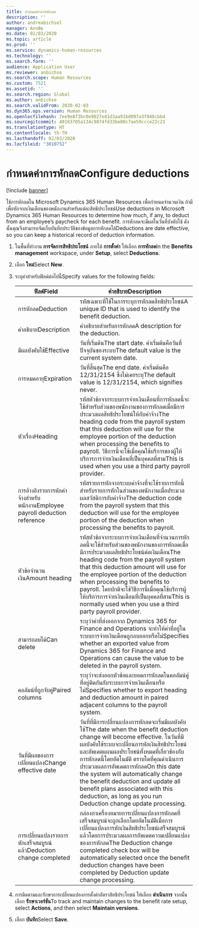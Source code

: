```yaml
---
title: กำหนดค่าการหักลด
description: ''
author: andreabichsel
manager: AnnBe
ms.date: 02/03/2020
ms.topic: article
ms.prod: ''
ms.service: dynamics-human-resources
ms.technology: ''
ms.search.form: ''
audience: Application User
ms.reviewer: anbichse
ms.search.scope: Human Resources
ms.custom: 7521
ms.assetid: ''
ms.search.region: Global
ms.author: anbichse
ms.search.validFrom: 2020-02-03
ms.dyn365.ops.version: Human Resources
ms.openlocfilehash: 7ee9e8f3bc0e9027e41d3aa91bd097a3f046cbb4
ms.sourcegitcommit: 40163705a134c9874fd33be80c7ae59ccce22c21
ms.translationtype: HT
ms.contentlocale: th-TH
ms.lasthandoff: 02/03/2020
ms.locfileid: "3010752"
---
```

# <a name="configure-deductions"></a><span data-ttu-id="3a2af-102">กำหนดค่าการหักลด</span><span class="sxs-lookup"><span data-stu-id="3a2af-102">Configure deductions</span></span>

[!include [banner](includes/preview-feature.md)]

<span data-ttu-id="3a2af-103">ใช้การหักลดใน Microsoft Dynamics 365 Human Resources เพื่อกำหนดจำนวนเงิน ถ้ามี เพื่อหักจากเงินเดือนของพนักงานสำหรับแต่ละสิทธิประโยชน์</span><span class="sxs-lookup"><span data-stu-id="3a2af-103">Use deductions in Microsoft Dynamics 365 Human Resources to determine how much, if any, to deduct from an employee’s paycheck for each benefit.</span></span> <span data-ttu-id="3a2af-104">การหักลดจะมีผลในวันที่บังคับใช้ ดังนั้นคุณจึงสามารถจัดเก็บบันทึกประวัติของข้อมูลการหักลดได้</span><span class="sxs-lookup"><span data-stu-id="3a2af-104">Deductions are date effective, so you can keep a historical record of deduction information.</span></span> 

1. <span data-ttu-id="3a2af-105">ในพื้นที่ทำงาน **การจัดการสิทธิประโยชน์** ภายใต้ **การตั้งค่า** ให้เลือก **การหักลด**</span><span class="sxs-lookup"><span data-stu-id="3a2af-105">In the **Benefits management** workspace, under **Setup**, select **Deductions**.</span></span>

2. <span data-ttu-id="3a2af-106">เลือก **ใหม่**</span><span class="sxs-lookup"><span data-stu-id="3a2af-106">Select **New**.</span></span>

3. <span data-ttu-id="3a2af-107">ระบุค่าสำหรับฟิลด์ต่อไปนี้</span><span class="sxs-lookup"><span data-stu-id="3a2af-107">Specify values for the following fields:</span></span>

   | <span data-ttu-id="3a2af-108">ฟิลด์</span><span class="sxs-lookup"><span data-stu-id="3a2af-108">Field</span></span> | <span data-ttu-id="3a2af-109">คำอธิบาย</span><span class="sxs-lookup"><span data-stu-id="3a2af-109">Description</span></span> |
   | --- | --- |
   | <span data-ttu-id="3a2af-110">การหักลด</span><span class="sxs-lookup"><span data-stu-id="3a2af-110">Deduction</span></span> | <span data-ttu-id="3a2af-111">รหัสเฉพาะที่ใช้ในการระบุการหักลดสิทธิประโยชน์</span><span class="sxs-lookup"><span data-stu-id="3a2af-111">A unique ID that is used to identify the benefit deduction.</span></span> |
   | <span data-ttu-id="3a2af-112">คำอธิบาย</span><span class="sxs-lookup"><span data-stu-id="3a2af-112">Description</span></span> | <span data-ttu-id="3a2af-113">คำอธิบายสำหรับการหักลด</span><span class="sxs-lookup"><span data-stu-id="3a2af-113">A description for the deduction.</span></span> |
   | <span data-ttu-id="3a2af-114">มีผลบังคับใช้</span><span class="sxs-lookup"><span data-stu-id="3a2af-114">Effective</span></span> | <span data-ttu-id="3a2af-115">วันที่เริ่มต้น</span><span class="sxs-lookup"><span data-stu-id="3a2af-115">The start date.</span></span> <span data-ttu-id="3a2af-116">ค่าเริ่มต้นคือวันที่ปัจจุบันของระบบ</span><span class="sxs-lookup"><span data-stu-id="3a2af-116">The default value is the current system date.</span></span> |
   | <span data-ttu-id="3a2af-117">การหมดอายุ</span><span class="sxs-lookup"><span data-stu-id="3a2af-117">Expiration</span></span> | <span data-ttu-id="3a2af-118">วันที่สิ้นสุด</span><span class="sxs-lookup"><span data-stu-id="3a2af-118">The end date.</span></span> <span data-ttu-id="3a2af-119">ค่าเริ่มต้นคือ 12/31/2154 ซึ่งไม่เคยระบุ</span><span class="sxs-lookup"><span data-stu-id="3a2af-119">The default value is 12/31/2154, which signifies never.</span></span> |
   | <span data-ttu-id="3a2af-120">หัวเรื่อง</span><span class="sxs-lookup"><span data-stu-id="3a2af-120">Heading</span></span> | <span data-ttu-id="3a2af-121">รหัสหัวข้อจากระบบการจ่ายเงินเดือนที่การหักลดนี้จะใช้สำหรับส่วนของพนักงานของการหักลดเมื่อมีการประมวลผลสิทธิประโยชน์ให้กับค่าจ้าง</span><span class="sxs-lookup"><span data-stu-id="3a2af-121">The heading code from the payroll system that this deduction will use for the employee portion of the deduction when processing the benefits to payroll.</span></span> <span data-ttu-id="3a2af-122">วิธีการนี้จะใช้เมื่อคุณใช้บริการของผู้ให้บริการการจ่ายเงินเดือนที่เป็นบุคคลที่สาม</span><span class="sxs-lookup"><span data-stu-id="3a2af-122">This is used when you use a third party payroll provider.</span></span> |
   | <span data-ttu-id="3a2af-123">การอ้างอิงรายการหักค่าจ้างสำหรับพนักงาน</span><span class="sxs-lookup"><span data-stu-id="3a2af-123">Employee payroll deduction reference</span></span> | <span data-ttu-id="3a2af-124">รหัสรายการหักจากระบบค่าจ้างที่จะใช้รายการหักนี้สำหรับรายการหักในส่วนของพนักงานเมื่อประมวลผลสวัสดิการกับค่าจ้าง</span><span class="sxs-lookup"><span data-stu-id="3a2af-124">The deduction code from the payroll system that this deduction will use for the employee portion of the deduction when processing the benefits to payroll.</span></span> |
   | <span data-ttu-id="3a2af-125">หัวข้อจำนวนเงิน</span><span class="sxs-lookup"><span data-stu-id="3a2af-125">Amount heading</span></span> | <span data-ttu-id="3a2af-126">รหัสหัวข้อจากระบบการจ่ายเงินเดือนที่จำนวนการหักลดนี้จะใช้สำหรับส่วนของพนักงานของการหักลดเมื่อมีการประมวลผลสิทธิประโยชน์ต่อเงินเดือน</span><span class="sxs-lookup"><span data-stu-id="3a2af-126">The heading code from the payroll system that this deduction amount will use for the employee portion of the deduction when processing the benefits to payroll.</span></span> <span data-ttu-id="3a2af-127">โดยปกติจะใช้วิธีการนี้เมื่อคุณใช้บริการผู้ให้บริการการจ่ายเงินเดือนที่เป็นบุคคลที่สาม</span><span class="sxs-lookup"><span data-stu-id="3a2af-127">This is normally used when you use a third party payroll provider.</span></span> |
   | <span data-ttu-id="3a2af-128">สามารถลบได้</span><span class="sxs-lookup"><span data-stu-id="3a2af-128">Can delete</span></span> | <span data-ttu-id="3a2af-129">ระบุว่าค่าที่ส่งออกจาก Dynamics 365 for Finance and Operations จะทำให้ค่าที่อยู่ในระบบการจ่ายเงินเดือนถูกลบออกหรือไม่</span><span class="sxs-lookup"><span data-stu-id="3a2af-129">Specifies whether an exported value from Dynamics 365 for Finance and Operations can cause the value to be deleted in the payroll system.</span></span> |
   | <span data-ttu-id="3a2af-130">คอลัมน์ที่ถูกจับคู่</span><span class="sxs-lookup"><span data-stu-id="3a2af-130">Paired columns</span></span> | <span data-ttu-id="3a2af-131">ระบุว่าจะส่งออกหัวข้อและยอดการหักลดในคอลัมน์คู่ที่อยู่ติดกันกับระบบการจ่ายเงินเดือนหรือไม่</span><span class="sxs-lookup"><span data-stu-id="3a2af-131">Specifies whether to export heading and deduction amount in paired adjacent columns to the payroll system.</span></span> |
   | <span data-ttu-id="3a2af-132">วันที่มีผลของการเปลี่ยนแปลง</span><span class="sxs-lookup"><span data-stu-id="3a2af-132">Change effective date</span></span> | <span data-ttu-id="3a2af-133">วันที่ที่มีการเปลี่ยนแปลงการหักลดจะเริ่มมีผลบังคับใช้</span><span class="sxs-lookup"><span data-stu-id="3a2af-133">The date when the benefit deduction change will become effective.</span></span> <span data-ttu-id="3a2af-134">ในวันที่มีผลบังคับใช้ระบบจะเปลี่ยนการหักเงินสิทธิประโยชน์และอัพเดตแผนผลประโยชน์ทั้งหมดที่เกี่ยวข้องกับการหักลดนี้โดยอัตโนมัติ ตราบใดที่คุณดำเนินการประมวลผลการอัพเดตการหักลด</span><span class="sxs-lookup"><span data-stu-id="3a2af-134">On this date the system will automatically change the benefit deduction and update all benefit plans associated with this deduction, as long as you run Deduction change update processing.</span></span> |
   | <span data-ttu-id="3a2af-135">การเปลี่ยนแปลงรายการหักเสร็จสมบูรณ์แล้ว</span><span class="sxs-lookup"><span data-stu-id="3a2af-135">Deduction change completed</span></span> | <span data-ttu-id="3a2af-136">กล่องกาเครื่องหมายการเปลี่ยนแปลงการหักลดที่เสร็จสมบูรณ์จะถูกเลือกโดยอัตโนมัติเมื่อการเปลี่ยนแปลงการหักเงินสิทธิประโยชน์เสร็จสมบูรณ์แล้วโดยการประมวลผลการอัพเดตความเปลี่ยนแปลงของการหักลด</span><span class="sxs-lookup"><span data-stu-id="3a2af-136">The Deduction change completed check box will be automatically selected once the benefit deduction changes have been completed by Deduction update change processing.</span></span> |
   
4. <span data-ttu-id="3a2af-137">การติดตามและรักษาการเปลี่ยนแปลงการตั้งค่าอัตราสิทธิประโยชน์ ให้เลือก **ดำเนินการ** จากนั้นเลือก **รักษาเวอร์ชัน**</span><span class="sxs-lookup"><span data-stu-id="3a2af-137">To track and maintain changes to the benefit rate setup, select **Actions**, and then select **Maintain versions**.</span></span>

5. <span data-ttu-id="3a2af-138">เลือก **บันทึก**</span><span class="sxs-lookup"><span data-stu-id="3a2af-138">Select **Save**.</span></span> 
